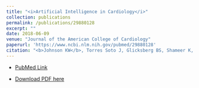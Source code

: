 ```yaml
---
title: "<i>Artificial Intelligence in Cardiology</i>"
collection: publications
permalink: /publications/29880128
excerpt: "" 
date: 2018-06-09
venue: "Journal of the American College of Cardiology"
paperurl: 'https://www.ncbi.nlm.nih.gov/pubmed/29880128'
citation: "<b>Johnson KW</b>, Torres Soto J, Glicksberg BS, Shameer K, Miotto R, Ali M, Ashley E, Dudley JT. J Am Coll Cardiol. 2018 Jun 12;71(23):2668-2679. doi: 10.1016/j.jacc.2018.03.521. Review. PubMed ID: 29880128"
---
```


* [PubMed Link](https://www.ncbi.nlm.nih.gov/pubmed/29880128)

* [Download PDF here](https://kippjohnson.com/files/29880128.pdf)

<script type='text/javascript' src='https://d1bxh8uas1mnw7.cloudfront.net/assets/embed.js'></script>
<div class='altmetric-embed' data-badge-type="medium-donut" data-doi="10.1016/j.jacc.2018.03.521" data-hide-no-mentions="true" data-hide-less-than="1" class="altmetric-embed"></div>
